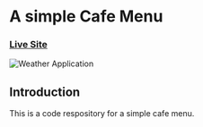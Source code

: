 # A simple Cafe Menu

### [Live Site](https://fredamanu.github.io/CAFE_MENU/)

![Weather Application](https://res.cloudinary.com/defgcg7hn/image/upload/v1665506403/apps/cafe/Screenshot_2022-10-11_at_18.39.23_efn9pt.png)

## Introduction
This is a code respository for a simple cafe menu. 



